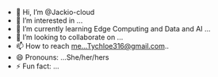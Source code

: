 - 👋 Hi, I’m @Jackio-cloud
- 👀 I’m interested in ...
- 🌱 I’m currently learning Edge Computing and Data and AI ...
- 💞️ I’m looking to collaborate on ...
- 📫 How to reach me...Tychloe316@gmail.com..
- 😄 Pronouns: ...She/her/hers
- ⚡ Fun fact: ...

<!---
Jackio-cloud/Jackio-cloud is a ✨ special ✨ repository because its `README.md` (this file) appears on your GitHub profile.
You can click the Preview link to take a look at your changes.
--->
